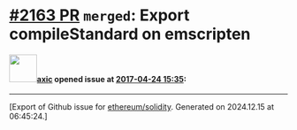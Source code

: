 # [\#2163 PR](https://github.com/ethereum/solidity/pull/2163) `merged`: Export compileStandard on emscripten

#### <img src="https://avatars.githubusercontent.com/u/20340?v=4" width="50">[axic](https://github.com/axic) opened issue at [2017-04-24 15:35](https://github.com/ethereum/solidity/pull/2163):






-------------------------------------------------------------------------------



[Export of Github issue for [ethereum/solidity](https://github.com/ethereum/solidity). Generated on 2024.12.15 at 06:45:24.]
